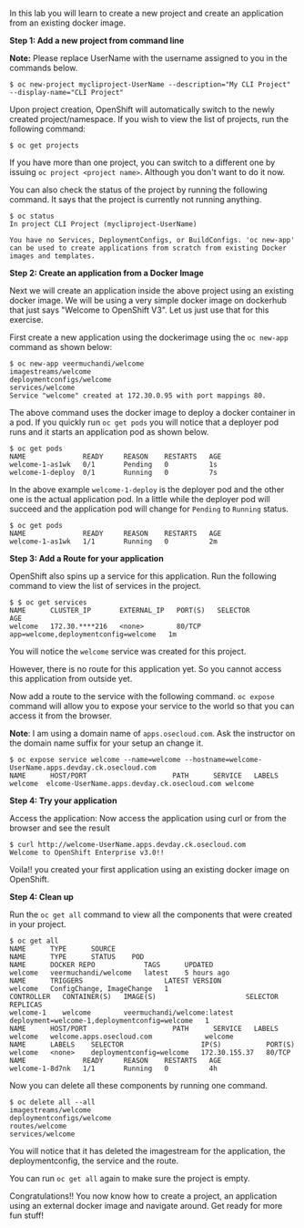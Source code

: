 In this lab you will learn to create a new project and create an application from an existing docker image.

**Step 1: Add a new project from command line** 

**Note:** Please replace UserName with the username assigned to you in the commands below.

```
$ oc new-project mycliproject-UserName --description="My CLI Project" --display-name="CLI Project"
```
Upon project creation, OpenShift will automatically switch to the newly created project/namespace. If you wish to view the list of projects, run the following command:

````
$ oc get projects
````
If you have more than one project, you can switch to a different one by issuing `oc project <project name>`. Although you don't want to do it now.

You can also check the status of the project by running the following command. It says that the project is currently not running anything.

```
$ oc status
In project CLI Project (mycliproject-UserName)

You have no Services, DeploymentConfigs, or BuildConfigs. 'oc new-app' can be used to create applications from scratch from existing Docker images and templates.
```

**Step 2: Create an application from a Docker Image**

Next we will create an application inside the above project using an existing docker image. We will be using a very simple docker image on dockerhub that just says "Welcome to OpenShift V3". Let us just use that for this exercise.

First create a new application using the dockerimage using the `oc new-app` command as shown below:

```
$ oc new-app veermuchandi/welcome
imagestreams/welcome
deploymentconfigs/welcome
services/welcome
Service "welcome" created at 172.30.0.95 with port mappings 80.
```
The above command uses the docker image to deploy a docker container in a pod. If you quickly run `oc get pods` you will notice that a deployer pod runs and it starts an application pod as shown below. 

```
$ oc get pods
NAME              READY     REASON    RESTARTS   AGE
welcome-1-as1wk   0/1       Pending   0          1s
welcome-1-deploy  0/1       Running   0          7s
```
In the above example `welcome-1-deploy` is the deployer pod and the other one is the actual application pod. In a little while the deployer pod will succeed and the application pod will change for `Pending` to `Running` status.

```
$ oc get pods
NAME              READY     REASON    RESTARTS   AGE
welcome-1-as1wk   1/1       Running   0          2m
```

**Step 3: Add a Route for your application**

OpenShift also spins up a service for this application. Run the following command to view the list of services in the project.

````
$ $ oc get services
NAME      CLUSTER_IP       EXTERNAL_IP   PORT(S)   SELECTOR                               AGE
welcome   172.30.****216   <none>        80/TCP    app=welcome,deploymentconfig=welcome   1m
````

You will notice the `welcome` service was created for this project.

However, there is no route for this application yet. So you cannot access this application from outside yet.

Now add a route to the service with the following command. `oc expose` command will allow you to expose your service to the world so that you can access it from the browser. 

**Note**: I am using a domain name of `apps.osecloud.com`. Ask the instructor on the domain name suffix for your setup an change it. 

````
$ oc expose service welcome --name=welcome --hostname=welcome-UserName.apps.devday.ck.osecloud.com
NAME      HOST/PORT                     PATH      SERVICE   LABELS
welcome  elcome-UserName.apps.devday.ck.osecloud.com welcome   
````

**Step 4: Try your application**

Access the application: Now access the application using curl or from the browser and see the result

````
$ curl http://welcome-UserName.apps.devday.ck.osecloud.com
Welcome to OpenShift Enterprise v3.0!!
````

Voila!! you created your first application using an existing docker image on OpenShift. 

**Step 4: Clean up**

Run the `oc get all` command to view all the components that were created in your project.

````
$ oc get all
NAME      TYPE      SOURCE
NAME      TYPE      STATUS    POD
NAME      DOCKER REPO            TAGS      UPDATED
welcome   veermuchandi/welcome   latest    5 hours ago
NAME      TRIGGERS                    LATEST VERSION
welcome   ConfigChange, ImageChange   1
CONTROLLER   CONTAINER(S)   IMAGE(S)                      SELECTOR                                        REPLICAS
welcome-1    welcome        veermuchandi/welcome:latest   deployment=welcome-1,deploymentconfig=welcome   1
NAME      HOST/PORT                     PATH      SERVICE   LABELS
welcome   welcome.apps.osecloud.com             welcome   
NAME      LABELS    SELECTOR                   IP(S)           PORT(S)
welcome   <none>    deploymentconfig=welcome   172.30.155.37   80/TCP
NAME              READY     REASON    RESTARTS   AGE
welcome-1-8d7nk   1/1       Running   0          4h
````

Now you can delete all these components by running one command.

````
$ oc delete all --all
imagestreams/welcome
deploymentconfigs/welcome
routes/welcome
services/welcome
````
You will notice that it has deleted the imagestream for the application, the deploymentconfig, the service and the route.
 
You can run `oc get all` again to make sure the project is empty.

Congratulations!! You now know how to create a project, an application using an external docker image and navigate around. Get ready for more fun stuff!
